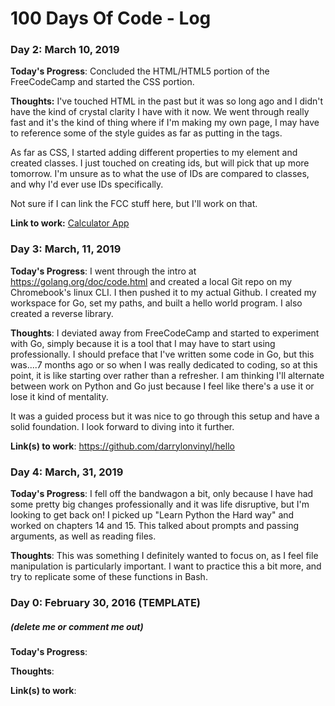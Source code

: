 # 100 Days Of Code - Log

### Day 2: March 10, 2019

**Today's Progress**: Concluded the HTML/HTML5 portion of the FreeCodeCamp and started the CSS portion.

**Thoughts:** I've touched HTML in the past but it was so long ago and I didn't have the kind of crystal clarity I have with it now. We went through really fast and it's the kind of thing where if I'm making my own page, I may have to reference some of the style guides as far as putting in the tags.

As far as CSS, I started adding different properties to my element and created classes. I just touched on creating ids, but will pick that up more tomorrow. I'm unsure as to what the use of IDs are compared to classes, and why I'd ever use IDs specifically.

Not sure if I can link the FCC stuff here, but I'll work on that.

**Link to work:** [Calculator App](http://www.example.com)

### Day 3: March, 11, 2019

**Today's Progress**: I went through the intro at https://golang.org/doc/code.html and created a local Git repo on my Chromebook's linux CLI. I then pushed it to my actual Github. I created my workspace for Go, set my paths, and built a hello world program. I also created a reverse library.

**Thoughts**: I deviated away from FreeCodeCamp and started to experiment with Go, simply because it is a tool that I may have to start using professionally. I should preface that I've written some code in Go, but this was....7 months ago or so when I was really dedicated to coding, so at this point, it is like starting over rather than a refresher. I am thinking I'll alternate between work on Python and Go just because I feel like there's a use it or lose it kind of mentality.

It was a guided process but it was nice to go through this setup and have a solid foundation. I look forward to diving into it further.

**Link(s) to work**: https://github.com/darrylonvinyl/hello

### Day 4: March, 31, 2019

**Today's Progress**: I fell off the bandwagon a bit, only because I have had some pretty big changes professionally and it was life disruptive, but I'm looking to get back on! I picked up "Learn Python the Hard way" and worked on chapters 14 and 15. This talked about prompts and passing arguments, as well as reading files.

**Thoughts**: This was something I definitely wanted to focus on, as I feel file manipulation is particularly important. I want to practice this a bit more, and try to replicate some of these functions in Bash.

### Day 0: February 30, 2016 (TEMPLATE)
##### (delete me or comment me out)

**Today's Progress**: 

**Thoughts**: 

**Link(s) to work**:

